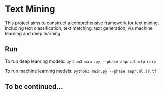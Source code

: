 # Text Mining
This project aims to construct a comprehensive framework for text mining, including text classification, text matching, text generation, via machine learning and deep learning.

## Run
To run deep leanring models:
`python3 main.py --phase aapr.dl.mlp.norm`

To run machine learning models:
`python3 main.py --phase aapr.ml.lr.tf`

## To be continued...